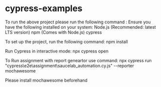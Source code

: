 # cypress-examples

To run the above project please run the following command :
Ensure you have the following installed on your system:
Node.js (Recommended: latest LTS version)
npm (Comes with Node.js)
cypress

To set up the project, run the following command:
npm install


Run Cypress in interactive mode:
npx cypress open

To Run assignment with report geneartor use command:
npx cypress run "cypress\e2e\assignment\saucelab_automation.cy.js" --reporter mochawesome

Please install mochawesome beforehand



